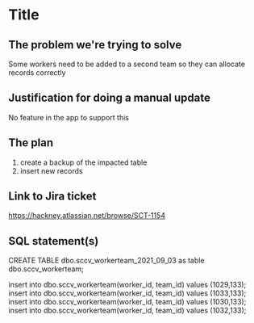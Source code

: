 # Title

## The problem we're trying to solve

Some workers need to be added to a second team so they can allocate records correctly

## Justification for doing a manual update

No feature in the app to support this

## The plan

1. create a backup of the impacted table
2. insert new records

## Link to Jira ticket

https://hackney.atlassian.net/browse/SCT-1154

## SQL statement(s)

CREATE TABLE dbo.sccv_workerteam_2021_09_03 as table dbo.sccv_workerteam;

insert into dbo.sccv_workerteam(worker_id, team_id) values (1029,133);
insert into dbo.sccv_workerteam(worker_id, team_id) values (1033,133);
insert into dbo.sccv_workerteam(worker_id, team_id) values (1030,133);
insert into dbo.sccv_workerteam(worker_id, team_id) values (1032,133);

